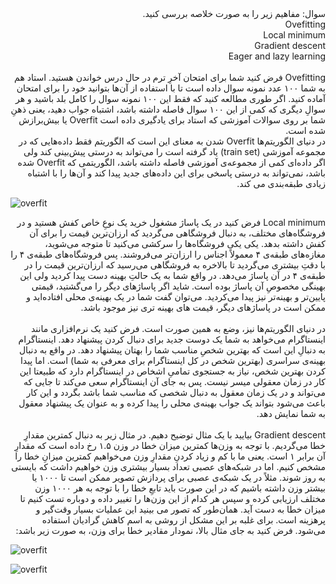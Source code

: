 <div dir="rtl">
سوال: مفاهیم زیر را به صورت خلاصه بررسی کنید.
<br/>  
Ovefitting
<br/>
Local minimum
<br/>
Gradient descent
<br/>
Eager and lazy learning
</div>
<br/>

<div dir="rtl">
Ovefitting
فرض کنید شما برای امتحان آخرِ ترم در حال درس خواندن هستید. استاد هم به شما ۱۰۰ عدد نمونه سوال داده است تا با استفاده از آن‌ها بتوانید خود را برای امتحان آماده کنید. اگر طوری مطالعه کنید که فقط این ۱۰۰ نمونه سوال را کامل بلد باشید و هر سوالِ دیگری که کمی از این ۱۰۰ سوال فاصله داشته باشد، اشتباه جواب دهید، یعنی ذهنِ شما بر روی سوالات آموزشی که استاد برای یادگیری داده است Overfit  یا بیش‌برازش شده است.  
</div>
<div dir="rtl">
 در دنیای الگوریتم‌ها Overfit شدن به معنای این است که الگوریتم فقط داده‌هایی که در مجموعه آموزشی (train set) یاد گرفته است را می‌تواند به درستی پیش‌بینی کند ولی اگر داده‌ای کمی از مجموعه‌ی آموزشی فاصله داشته باشد، الگوریتمی که Overfit شده باشد، نمی‌تواند به درستی پاسخی برای این داده‌های جدید پیدا کند و آن‌ها را با اشتباه زیادی طبقه‌بندی می کند.
</div>

![overfit](https://github.com/semnan-university-ai/machine-learning-class/blob/main/excersiecs/Homayontoosy/22/2.jpg)
</br>

<div dir="rtl">
 Local minimum
 فرض کنید در یک پاساژ مشغول خرید یک نوعِ خاص کفش هستید و در فروشگاه‌های مختلف، به دنبال فروشگاهی می‌گردید که ارزان‌ترین قیمت را برای آن کفش داشته بدهد. یکی یکی فروشگاه‌ها را سرکشی می‌کنید تا متوجه می‌شوید، مغازه‌های طبقه‌ی ۴ معمولاً اجناس را ارزان‌تر می‌فروشند. پس فروشگاه‌های طبقه‌ی ۴ را با دقتِ بیشتری می‌گردید تا بالاخره به فروشگاهی می‌رسید که ارزان‌ترین قیمت را در طبقه‌ی ۴ در آن پاساژ می‌دهد. در واقع شما به یک حالتِ بهینه دست پیدا کردید ولی این بهینگی مخصوصِ آن پاساژ بوده است. شاید اگر پاساژهای دیگر را می‌گشتید، قیمتی پایین‌تر و بهینه‌تر نیز پیدا می‌کردید. می‌توان گفت شما در یک بهینه‌ی محلی افتاده‌اید و ممکن است در پاساژهای دیگر، قیمت ‌های بهینه‌ تری نیز موجود باشد.
<br/>
<br/>
در دنیای الگوریتم‌ها نیز، وضع به همین صورت است. فرض کنید یک نرم‌افزاری مانند اینستاگرام می‌خواهد به شما یک دوست جدید برای دنبال کردن پیشنهاد دهد. اینستاگرام به دنبالِ این است که بهترین شخصِ مناسب شما را بهتان پیشنهاد دهد. در واقع به دنبال بهینه‌ی سراسری (بهترین شخص در کل اینستاگرام برای معرفی به شما) است. اما پیدا کردن بهترین شخص، نیاز به جستجوی تمامیِ اشخاص در اینستاگرام دارد که طبیعتا این کار در زمان معقولی میسر نیست. پس به جای آن اینستاگرام سعی می‌کند تا جایی که می‌تواند و در یک زمان معقول به دنبال شخصی که مناسب شما باشد بگردد و این کار باعث می‌شود بتواند یک جواب بهینه‌ی محلی را پیدا کرده و به عنوان یک پیشنهاد معقول به شما نمایش دهد.
</div>
 
<br/>
<div dir="rtl">
Gradient descent
بیایید با یک مثال توضیح دهیم. در مثال زیر به دنبال کمترین مقدارِ خطا می‌گردیم. با توجه به وزن‌ها کمترین میزان خطا در وزن ۱.۵ رخ داده است که مقدارِ آن برابر ۱ است. یعنی ما با کم و زیاد کردنِ مقدارِ وزن می‌خواهیم کمترین میزانِ خطا را مشخص کنیم. اما در شبکه‌های عصبی تعداد بسیار بیشتری وزن خواهیم داشت که بایستی به روز شوند. مثلاً در یک شبکه‌ی عصبی برای پردازش تصویر ممکن است تا ۱۰۰۰ یا بیشتر وزن داشته باشیم که در این صورت باید تابعِ خطا را با توجه به هر ۱۰۰۰ وزن مختلف ارزیابی کرده و سپس هر کدام از این وزن‌ها را تغییر داده و دوباره تست کنیم تا میزان خطا به دست آید. همان‌طور که تصور می بینید این عملیات بسیار وقت‌گیر و پرهزینه است. برای غلبه بر این مشکل از روشی به اسم کاهش گرادیان استفاده می‌شود.
فرض کنید به جای مثال بالا، نمودار مقادیر خطا برای وزن، به صورت زیر باشد: 
</div>

![overfit](https://github.com/semnan-university-ai/machine-learning-class/blob/main/excersiecs/Homayontoosy/22/3.jpg)

<div dir="rtl">
 
</div>

![overfit]()
